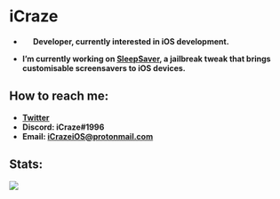 # iCraze

* <img src="https://github.com/iCrazeiOS/iCrazeiOS/blob/main/tools.png?raw=true" width="15px">  **Developer, currently interested in iOS development.**

* **I’m currently working on [SleepSaver](https://repo.packix.com/package/com.icraze.sleepsaver/), a jailbreak tweak that brings customisable screensavers to iOS devices.**

## How to reach me:
* **[Twitter](https://twitter.com/iCrazeiOS)**
* **Discord: iCraze#1996**
* **Email: iCrazeiOS@protonmail.com**

## Stats:
<a href=""><img src="https://github-readme-stats.vercel.app/api/?username=iCrazeiOS&theme=react&show_icons=true&count_private=true"></a>
